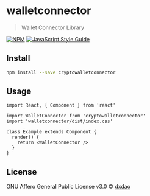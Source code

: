 # walletconnector

> Wallet Connector Library

[![NPM](https://img.shields.io/npm/v/walletconnector.svg)](https://www.npmjs.com/package/walletconnector) [![JavaScript Style Guide](https://img.shields.io/badge/code_style-standard-brightgreen.svg)](https://standardjs.com)

## Install

```bash
npm install --save cryptowalletconnector
```

## Usage

```tsx
import React, { Component } from 'react'

import WalletConnector from 'cryptowalletconnector'
import 'walletconnector/dist/index.css'

class Example extends Component {
  render() {
    return <WalletConnector />
  }
}
```

## License

GNU Affero General Public License v3.0 © [dxdao](https://dxdao.eth.link/)
